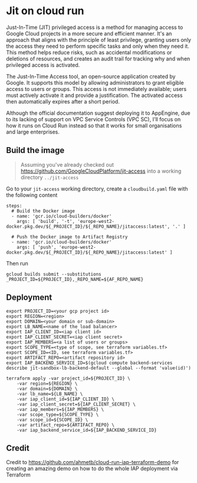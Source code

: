 # Jit on cloud run

Just-In-Time (JIT) privileged access is a method for managing access to Google Cloud projects in a more secure and
efficient manner. It's an approach that aligns with the principle of least privilege, granting users only the access
they need to perform specific tasks and only when they need it. This method helps reduce risks, such as accidental
modifications or deletions of resources, and creates an audit trail for tracking why and when privileged access is
activated.

The Just-In-Time Access tool, an open-source application created by Google. It supports this model by allowing
administrators to grant eligible access to users or groups. This access is not immediately available; users must
actively activate it and provide a justification. The activated access then automatically expires after a short period.

Although the official documentation suggest deploying it to AppEngine, due to its lacking of support on VPC Service
Controls (VPC SC), I'll focus on how it runs on Cloud Run instead so that it works for small organisations and large
enterprises.

## Build the image
> Assuming you've already checked out https://github.com/GoogleCloudPlatform/jit-access into a working directory `../jit-access`

Go to your `jit-access` working directory, create a `cloudbuild.yaml` file with the following content
```
steps:
  # Build the Docker image
  - name: 'gcr.io/cloud-builders/docker'
    args: [ 'build', '-t', 'europe-west2-docker.pkg.dev/${_PROJECT_ID}/${_REPO_NAME}/jitaccess:latest', '.' ]

  # Push the Docker image to Artifact Registry
  - name: 'gcr.io/cloud-builders/docker'
    args: [ 'push', 'europe-west2-docker.pkg.dev/${_PROJECT_ID}/${_REPO_NAME}/jitaccess:latest' ]
```
Then run 
```
gcloud builds submit --substitutions _PROJECT_ID=${PROJECT_ID},_REPO_NAME=${AF_REPO_NAME}
```

## Deployment

```
export PROJECT_ID=<your gcp project id>
export REGION=<region>
export DOMAIN=<your domain or sub-domain>
export LB_NAME=<name of the load balancer>
export IAP_CLIENT_ID=<iap client id>
export IAP_CLIENT_SECRET=<iap client secret>
export IAP_MEMBERS=<a list of users or groups>
export SCOPE_TYPE=<type of scope, see terraform variables.tf>
export SCOPE_ID=<ID, see terraform variables.tf>
export ARTIFACT_REPO=<artifact repository id>
export IAP_BACKEND_SERVICE_ID=$(gcloud compute backend-services describe jit-sandbox-lb-backend-default --global --format 'value(id)')

terraform apply -var project_id=${PROJECT_ID} \
    -var region=${REGION} \
    -var domain=${DOMAIN} \
    -var lb_name=${LB_NAME} \
    -var iap_client_id=${IAP_CLIENT_ID} \
    -var iap_client_secret=${IAP_CLIENT_SECRET} \
    -var iap_members=${IAP_MEMBERS} \
    -var scope_type=${SCOPE_TYPE} \
    -var scope_id=${SCOPE_ID} \
    -var artifact_repo=${ARTIFACT_REPO} \
    -var iap_backend_service_id=${IAP_BACKEND_SERVICE_ID}
```

## Credit
Credit to https://github.com/ahmetb/cloud-run-iap-terraform-demo for creating an amazing demo on how to do the whole IAP deployment via Terraform
